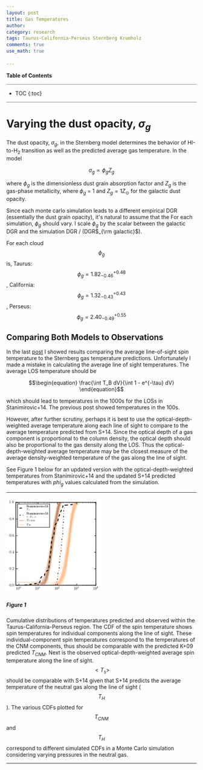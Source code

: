 ```yaml
---
layout: post
title: Gas Temperatures
author:
category: research
tags: Taurus-California-Perseus Sternberg Krumholz 
comments: true
use_math: true

---
```


**Table of Contents**

<hr style="height:2px; background-color:#b6b6b6"/>

* TOC
{:toc}

<hr style="height:2px; background-color:#b6b6b6"/>

# Varying the dust opacity, $\sigma_g$

  The dust opacity, $\sigma_g$, in the Sternberg model determines the behavior
  of HI-to-H$_2$ transition as well as the predicted average gas temperature.
  In the model

  $$\begin{equation}
    \sigma_g \propto \phi_g Z_g
  \end{equation}$$

  where $\phi_g$ is the dimensionless dust grain absorption factor and $Z_g$ is
  the gas-phase metallicity, where $\phi_g$ = 1 and $Z_g = 1 Z_\odot$ for the
  galactic dust opacity. 
  
  Since each monte carlo simulation leads to a different empirical DGR
  (essentially the dust grain opacity), it's natural to assume that the For
  each simulation, $\phi_g$ should vary. I scale $\phi_g$ by the scalar between
  the galactic DGR and the simulation DGR / (DGR$_{\rm galactic}$). 
  
  For each cloud $$\phi_g$$ is, Taurus: $$\phi_g = 1.82^{+0.48}_{-0.46}$$,
  California: $$\phi_g = 1.32^{+0.43}_{-0.43}$$, Perseus: $$\phi_g =
  2.40^{+0.55}_{-0.49}$$

## Comparing Both Models to Observations

  In the last [post](/research/2015/11/01/gas-temperatures/) I showed results
  comparing the average line-of-sight spin temperature to the Sternberg gas
  temperature predictions. Unfortunately I made a mistake in calculating the
  average line of sight temperatures. The average LOS temperature should be

  $$\begin{equation}
    \frac{\int T_B dV}{\int 1 - e^{-\tau} dV}
  \end{equation}$$
 
  which should lead to temperatures in the 1000s for the LOSs in
  Stanimirovic+14. The previous post showed temperatures in the 100s. 
  
  However, after further scrutiny, perhaps it is best to use the
  optical-depth-weighted average temperature along each line of sight to
  compare to the average temperature predicted from S+14. Since the optical
  depth of a gas component is proportional to the column density, the optical
  depth should also be proportional to the gas density along the LOS. Thus the
  optical-depth-weighted average temperature may be the closest measure of the
  average density-weighted temperature of the gas along the line of sight.

  See Figure 1 below for an updated version with the optical-depth-weighted
  temperatures from Stanimirovic+14 and the updated S+14 predicted temperatures
  with $phi_g$ values calculated from the simulation.

  ***  

  <img src="/images/2015-11-04/temps_cdf_phigvary.png" style="width:50%"/>

##### Figure 1 

  Cumulative distributions of temperatures predicted and observed within the
  Taurus-California-Perseus region. The CDF of the spin temperature shows spin
  temperatures for individual components along the line of sight. These
  individual-component spin temperatures correspond to the temperatures of the
  CNM components, thus should be comparable with the predicted K+09 predicted
  $T_{CNM}$. Next is the observed optical-depth-weighted average spin
  temperature along the line of sight. $$<T_s>$$ should be comparable with S+14
  given that S+14 predicts the average temperature of the neutral gas along the
  line of sight ($$T_H$$).  The various CDFs plotted for $$T_{CNM}$$ and
  $$T_H$$ correspond to different simulated CDFs in a Monte Carlo simulation
  considering varying pressures in the neutral gas.

  ***





